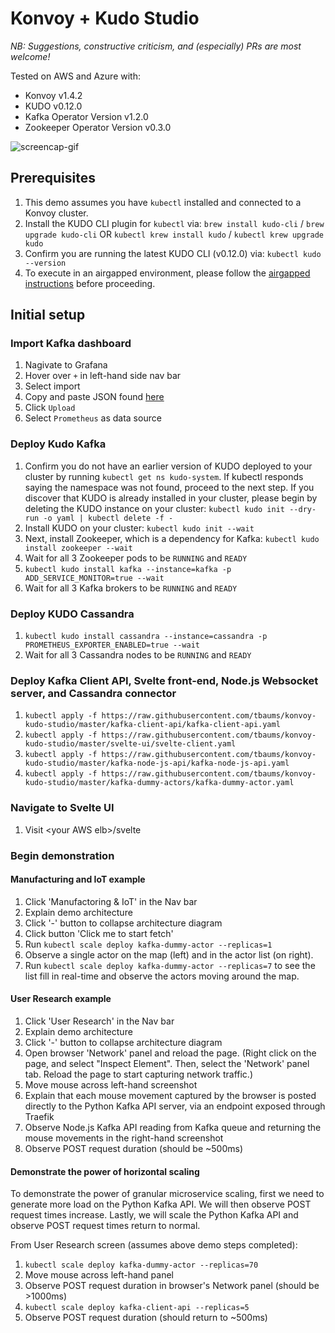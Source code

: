 # Konvoy + Kudo Studio

_NB: Suggestions, constructive criticism, and (especially) PRs are most welcome!_

Tested on AWS and Azure with:
- Konvoy v1.4.2
- KUDO v0.12.0
- Kafka Operator Version v1.2.0
- Zookeeper Operator Version v0.3.0

![screencap-gif](https://github.com/tbaums/konvoy-kudo-studio/blob/master/2019_07_22-screencap.gif)

## Prerequisites

1. This demo assumes you have `kubectl` installed and connected to a Konvoy cluster.  
2. Install the KUDO CLI plugin for `kubectl` via: `brew install kudo-cli` / `brew upgrade kudo-cli` OR `kubectl krew install kudo` / `kubectl krew upgrade kudo`
1. Confirm you are running the latest KUDO CLI (v0.12.0) via: `kubectl kudo --version`
1. To execute in an airgapped environment, please follow the [airgapped instructions](./airgapped-instructions.md) before proceeding.

## Initial setup

### Import Kafka dashboard

1. Nagivate to Grafana
1. Hover over `+` in left-hand side nav bar
1. Select import
1. Copy and paste JSON found [here](https://raw.githubusercontent.com/kudobuilder/operators/master/repository/kafka/docs/latest/resources/grafana-dashboard.json)
1. Click `Upload`
1. Select `Prometheus` as data source

### Deploy Kudo Kafka

1. Confirm you do not have an earlier version of KUDO deployed to your cluster by running `kubectl get ns kudo-system`. If kubectl responds saying the namespace was not found, proceed to the next step. If you discover that KUDO is already installed in your cluster, please begin by deleting the KUDO instance on your cluster: `kubectl kudo init --dry-run -o yaml | kubectl delete -f -`
1. Install KUDO on your cluster: `kubectl kudo init --wait`
1. Next, install Zookeeper, which is a dependency for Kafka: `kubectl kudo install zookeeper --wait`
1. Wait for all 3 Zookeeper pods to be `RUNNING` and `READY`
1. `kubectl kudo install kafka --instance=kafka -p ADD_SERVICE_MONITOR=true --wait`
1. Wait for all 3 Kafka brokers to be `RUNNING` and `READY`

### Deploy KUDO Cassandra

1. `kubectl kudo install cassandra --instance=cassandra -p PROMETHEUS_EXPORTER_ENABLED=true --wait`
1. Wait for all 3 Cassandra nodes to be `RUNNING` and `READY`


### Deploy Kafka Client API, Svelte front-end, Node.js Websocket server, and Cassandra connector
1. `kubectl apply -f https://raw.githubusercontent.com/tbaums/konvoy-kudo-studio/master/kafka-client-api/kafka-client-api.yaml`
1. `kubectl apply -f https://raw.githubusercontent.com/tbaums/konvoy-kudo-studio/master/svelte-ui/svelte-client.yaml`
1. `kubectl apply -f https://raw.githubusercontent.com/tbaums/konvoy-kudo-studio/master/kafka-node-js-api/kafka-node-js-api.yaml`
1. `kubectl apply -f https://raw.githubusercontent.com/tbaums/konvoy-kudo-studio/master/kafka-dummy-actors/kafka-dummy-actor.yaml`




### Navigate to Svelte UI
1. Visit \<your AWS elb\>/svelte

### Begin demonstration

#### Manufacturing and IoT example
1. Click 'Manufactoring & IoT' in the Nav bar
1. Explain demo architecture
1. Click '-' button to collapse architecture diagram
1. Click button 'Click me to start fetch'
1. Run `kubectl scale deploy kafka-dummy-actor --replicas=1`
1. Observe a single actor on the map (left) and in the actor list (on right).
1. Run `kubectl scale deploy kafka-dummy-actor --replicas=7` to see the list fill in real-time and observe the actors moving around the map.

#### User Research example

1. Click 'User Research' in the Nav bar
1. Explain demo architecture
1. Click '-' button to collapse architecture diagram
1. Open browser 'Network' panel and reload the page. (Right click on the page, and select "Inspect Element". Then, select the 'Network' panel tab. Reload the page to start capturing network traffic.)
1. Move mouse across left-hand screenshot
1. Explain that each mouse movement captured by the browser is posted directly to the Python Kafka API server, via an endpoint exposed through Traefik
1. Observe Node.js Kafka API reading from Kafka queue and returning the mouse movements in the right-hand screenshot
1. Observe POST request duration (should be ~500ms)

#### Demonstrate the power of horizontal scaling
To demonstrate the power of granular microservice scaling, first we need to generate more load on the Python Kafka API. We will then observe POST request times increase. Lastly, we will scale the Python Kafka API and observe POST request times return to normal.

From User Research screen (assumes above demo steps completed):
1. `kubectl scale deploy kafka-dummy-actor --replicas=70`
1. Move mouse across left-hand panel
1. Observe POST request duration in browser's Network panel (should be >1000ms)
1. `kubectl scale deploy kafka-client-api --replicas=5`
1. Observe POST request duration (should return to ~500ms)

#### 

